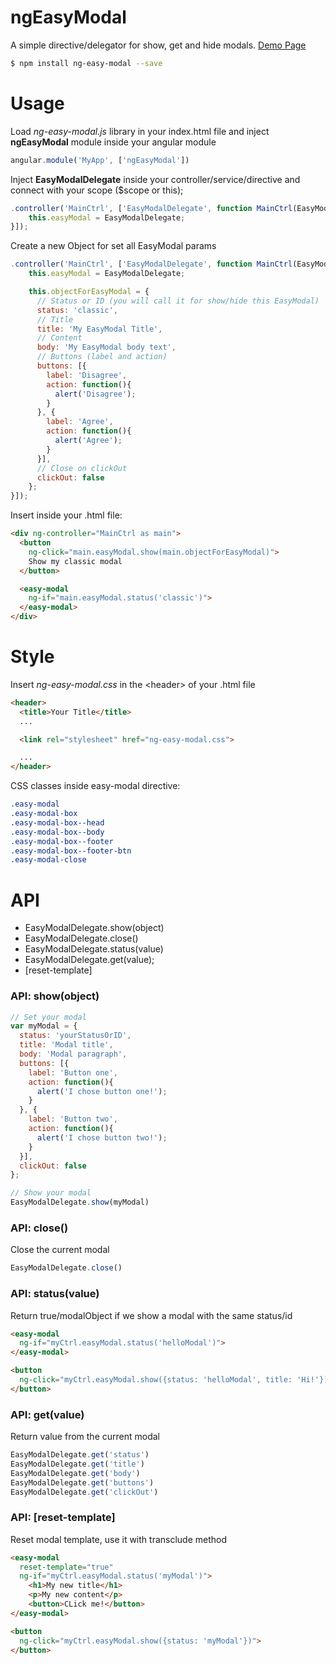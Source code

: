 # ngEasyModal

A simple directive/delegator for show, get and hide modals. <a href="http://codepen.io/lorenzodianni/full/adLbBX/" target="_blank">Demo Page</a>
```sh
$ npm install ng-easy-modal --save
```

# Usage
Load *ng-easy-modal.js* library in your index.html file and inject **ngEasyModal** module inside your angular module
```javascript
angular.module('MyApp', ['ngEasyModal'])
```
Inject **EasyModalDelegate** inside your controller/service/directive and connect with your scope ($scope or this);
```javascript
.controller('MainCtrl', ['EasyModalDelegate', function MainCtrl(EasyModalDelegate) {
    this.easyModal = EasyModalDelegate;
}]);
```
Create a new Object for set all EasyModal params
```javascript
.controller('MainCtrl', ['EasyModalDelegate', function MainCtrl(EasyModalDelegate) {
    this.easyModal = EasyModalDelegate;

    this.objectForEasyModal = {
      // Status or ID (you will call it for show/hide this EasyModal)
      status: 'classic',
      // Title
      title: 'My EasyModal Title',
      // Content
      body: 'My EasyModal body text',
      // Buttons (label and action)
      buttons: [{
        label: 'Disagree',
        action: function(){
          alert('Disagree');
        }
      }, {
        label: 'Agree',
        action: function(){
          alert('Agree');
        }
      }],
      // Close on clickOut
      clickOut: false
    };
}]);
```
Insert inside your .html file:
```html
<div ng-controller="MainCtrl as main">
  <button
    ng-click="main.easyModal.show(main.objectForEasyModal)">
    Show my classic modal
  </button>

  <easy-modal
    ng-if="main.easyModal.status('classic')">
  </easy-modal>
</div>
```

# Style
Insert *ng-easy-modal.css* in the &lt;header&gt; of your .html file
```html
<header>
  <title>Your Title</title>
  ...

  <link rel="stylesheet" href="ng-easy-modal.css">

  ...
</header>
```
CSS classes inside easy-modal directive:
```css
.easy-modal
.easy-modal-box
.easy-modal-box--head
.easy-modal-box--body
.easy-modal-box--footer
.easy-modal-box--footer-btn
.easy-modal-close
```

# API
- EasyModalDelegate.show(object)
- EasyModalDelegate.close()
- EasyModalDelegate.status(value)
- EasyModalDelegate.get(value);
- [reset-template]

### API: show(object)
```javascript
// Set your modal
var myModal = {
  status: 'yourStatusOrID',
  title: 'Modal title',
  body: 'Modal paragraph',
  buttons: [{
    label: 'Button one',
    action: function(){
      alert('I chose button one!');
    }
  }, {
    label: 'Button two',
    action: function(){
      alert('I chose button two!');
    }
  }],
  clickOut: false
};

// Show your modal
EasyModalDelegate.show(myModal)
```

### API: close()
Close the current modal
```javascript
EasyModalDelegate.close()
```

### API: status(value)
Return true/modalObject if we show a modal with the same status/id
```html
<easy-modal
  ng-if="myCtrl.easyModal.status('helloModal')">
</easy-modal>

<button
  ng-click="myCtrl.easyModal.show({status: 'helloModal', title: 'Hi!'})">
</button>
```

### API: get(value)
Return value from the current modal
```javascript
EasyModalDelegate.get('status')
EasyModalDelegate.get('title')
EasyModalDelegate.get('body')
EasyModalDelegate.get('buttons')
EasyModalDelegate.get('clickOut')
```

### API: [reset-template]
Reset modal template, use it with transclude method
```html
<easy-modal
  reset-template="true"
  ng-if="myCtrl.easyModal.status('myModal')">
    <h1>My new title</h1>
    <p>My new content</p>
    <button>CLick me!</button>
</easy-modal>

<button
  ng-click="myCtrl.easyModal.show({status: 'myModal'})">
</button>
```
